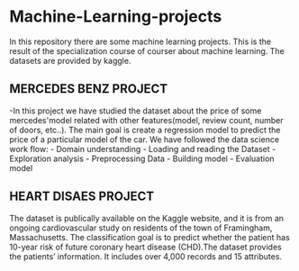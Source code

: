 # Machine-Learning-projects
In this repository there are some machine learning projects. This is the result of the specialization course of courser about machine learning. The datasets are provided by kaggle. 

## MERCEDES BENZ PROJECT
-In this project we have studied the dataset about the price of some mercedes'model related with other features(model, review count, number of doors, etc..). The main goal is create a regression model to predict the price of a particular model of the car. We have followed the data science work flow:
    - Domain understanding
    - Loading and reading the Dataset
    - Exploration analysis 
    - Preprocessing Data
    - Building model
    - Evaluation model

## HEART DISAES PROJECT

The dataset is publically available on the Kaggle website, and it is from an ongoing cardiovascular study on residents of the town of Framingham, Massachusetts. The classification goal is to predict whether the patient has 10-year risk of future coronary heart disease (CHD).The dataset provides the patients’ information. It includes over 4,000 records and 15 attributes.
    
    
    
